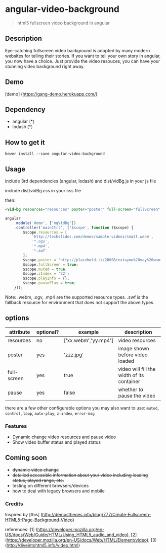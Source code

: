 angular-video-background
========================

> html5 fullscreen video background in angular

## Description

Eye-catching fullscreen video background is adopted by many modern websites for telling their stories. If you want to tell your own story in angular, you now have a choice. Just provide the video resouces, you can have your stunning video background right away.

## Demo
[demo] (https://gang-demo.herokuapp.com/)

## Dependency
+ angular (*)
+ lodash (*)

## How to get it

```bower install --save angular-video-background```

## Usage

include 3rd dependencies (angular, lodash) and dist/vidBg.js in your js file

include dist/vidBg.css in your css file

then:

```html
<vid-bg resources="resources" poster="poster" full-screen="fullScreen" muted="muted" z-index="zIndex" play-info="playInfo" pause-play="pausePlay"></vid-bg>
```
```js
angular
	.module('demo', ['ngVidBg'])
	.controller('mainCtrl', ['$scope', function ($scope) {
		$scope.resources = [
			'http://techslides.com/demos/sample-videos/small.webm',
			'*.ogv',
			'*.mp4',
			'*.swf'
		];
		$scope.poster = 'http://placehold.it/2000&text=you%20may%20want%20to%20have%20a%20poster';
		$scope.fullScreen = true;
		$scope.muted = true;
		$scope.zIndex = '22';
		$scope.playInfo = {};
		$scope.pausePlay = true;
	}]);
```
Note: .webm, .ogv, .mp4 are the supported resource types. .swf is the fallback resource for environment that does not support the above types.

## options

| attribute         | optional? | example              | description                     		   |
|-------------------|-----------|----------------------|---------------------------------------------------|
| resources         | no        | ['xx.webm','yy.mp4'] | video resources                 		   |
| poster            | yes       | 'zzz.jpg'            | image shown before video loaded 		   |
| full-screen       | yes       | true                 | video will fill the width of its container        |
| pause             | yes       | false                | whether to pause the video                        |

there are a few other configurable options you may also want to use:
`muted`, `control`, `loop`, `auto-play`, `z-index`, `error-msg`

### Features
+ Dynamic change video resources and pause video
+ Show video buffer status and played status

## Coming soon
+ <strike>dynamic video change</strike>
+ <strike>detailed accessible information about your video including loading status, played range, etc.</strike>
+ testing on different browsers/devices
+ how to deal with legacy browsers and mobile

### Credits
  Inspired by [this] (http://demosthenes.info/blog/777/Create-Fullscreen-HTML5-Page-Background-Video)
  
  references: [1] (https://developer.mozilla.org/en-US/docs/Web/Guide/HTML/Using_HTML5_audio_and_video), 
  [2] (https://developer.mozilla.org/en-US/docs/Web/HTML/Element/video), [3] (http://diveintohtml5.info/video.html)

